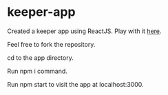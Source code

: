 # keeper-app

Created a keeper app using ReactJS. Play with it [here](https://k6w7v.csb.app/).

Feel free to fork the repository.

cd to the app directory.

Run npm i command.

Run npm start to visit the app at localhost:3000.
